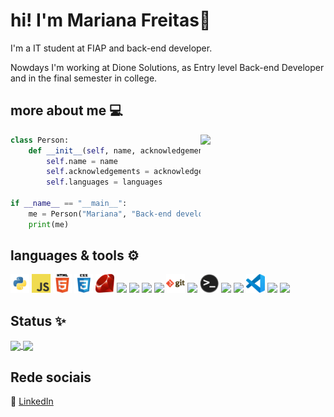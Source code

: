 # hi! I'm Mariana Freitas👋

I'm a IT student at FIAP and back-end developer.

Nowdays I'm working at Dione Solutions, as Entry level Back-end Developer and in the final semester in college. 

## more about me 💻
<img align="right" width="200" src="https://i.pinimg.com/564x/a6/61/74/a66174d1fa0db9149aa4e84f4e6418c8.jpg" />

```python
class Person:
    def __init__(self, name, acknowledgements, languages):
        self.name = name
        self.acknowledgements = acknowledgements
        self.languages = languages

if __name__ == "__main__":
    me = Person("Mariana", "Back-end development and software tests", ("Python", "JavaScript", "HTML", "CSS", "ruby"))
    print(me)
```

## languages & tools ⚙️
<code><img height="30" src="https://raw.githubusercontent.com/github/explore/80688e429a7d4ef2fca1e82350fe8e3517d3494d/topics/python/python.png"></code>
<code><img height="30" src="https://raw.githubusercontent.com/github/explore/80688e429a7d4ef2fca1e82350fe8e3517d3494d/topics/javascript/javascript.png"></code>
<code><img height="30" src="https://raw.githubusercontent.com/github/explore/80688e429a7d4ef2fca1e82350fe8e3517d3494d/topics/html/html.png"></code>
<code><img height="30" src="https://raw.githubusercontent.com/github/explore/80688e429a7d4ef2fca1e82350fe8e3517d3494d/topics/css/css.png"></code>
<code><img height="30" src="https://raw.githubusercontent.com/github/explore/80688e429a7d4ef2fca1e82350fe8e3517d3494d/topics/ruby/ruby.png"></code>
<code><img height="30" src="https://user-images.githubusercontent.com/7853266/44114706-9c72dd08-9fd1-11e8-8d9d-6d9d651c75ad.png"></code>
<code><img height="30" src="https://upload.wikimedia.org/wikipedia/commons/thumb/b/ba/Pytest_logo.svg/2048px-Pytest_logo.svg.png"></code>
<code><img height="30" src="https://static-00.iconduck.com/assets.00/cypress-icon-512x512-zi8589rq.png"></code>
<code><img height="30" src="https://encrypted-tbn0.gstatic.com/images?q=tbn:ANd9GcS3My2BmszB_-h79tQm-zG8Dozb3pWWYsbv_dT88HXTtgU7E3GGP2_tqv9h3P6z_vIZw5s&usqp=CAU"></code>
<code><img height="30" src="https://raw.githubusercontent.com/github/explore/80688e429a7d4ef2fca1e82350fe8e3517d3494d/topics/git/git.png"></code>
<code><img height="30" src="https://github.githubassets.com/images/modules/logos_page/GitHub-Mark.png"></code>
<code><img height="30" src="https://raw.githubusercontent.com/github/explore/80688e429a7d4ef2fca1e82350fe8e3517d3494d/topics/terminal/terminal.png"></code>
<code><img height="30" src="https://cdn.icon-icons.com/icons2/2699/PNG/512/atlassian_jira_logo_icon_170511.png"></code>
<code><img height="30" src="https://cdn-icons-png.flaticon.com/512/6124/6124991.png"></code>
<code><img height="30" src="https://raw.githubusercontent.com/github/explore/80688e429a7d4ef2fca1e82350fe8e3517d3494d/topics/visual-studio-code/visual-studio-code.png"></code>
<code><img height="30" src="https://user-images.githubusercontent.com/11943860/46922575-7017cf80-cfe1-11e8-845a-0cd198fb546c.png"></code>
<code><img height="30" src="https://cdn-icons-png.flaticon.com/512/5968/5968705.png"></code>

## Status ✨
<a href="https://github.com/wxmariixw">
  <img align="center" src="https://github-readme-stats.vercel.app/api?username=wxmariixw&show_icons=true&theme=dracula"/>
</a>

<a href="https://github.com/wxmariixw">
  <img align="center" src="https://github-readme-stats.vercel.app/api/top-langs/?username=wxmariixw&layout=compact&theme=dracula"/>
</a>

[linkedin]: https://www.linkedin.com/in/mariana-freitas-0a8058172/

<br>

## Rede sociais

👔 [LinkedIn][linkedin]
